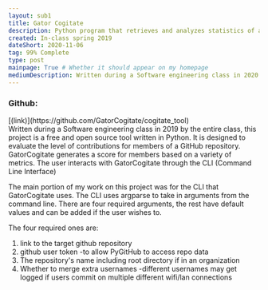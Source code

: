 ```yaml
---
layout: sub1
title: Gator Cogitate
description: Python program that retrieves and analyzes statistics of a GitHub Repository.
created: In-class spring 2019
dateShort: 2020-11-06
tag: 99% Complete
type: post
mainpage: True # Whether it should appear on my homepage
mediumDescription: Written during a Software engineering class in 2020 by the entire class, this project is a free and open source tool written in Python. It is designed to evaluate the level of contributions for members of a GitHub repository. GatorCogitate generates a score for members based on a variety of metrics.
---
```

<h3> Github: </h3> [(link)](https://github.com/GatorCogitate/cogitate_tool)<br>
Written during a Software engineering class in 2019 by the entire class, this
project is a free and open source tool written in Python. It is designed to
evaluate the level of contributions for members of a GitHub repository.
GatorCogitate generates a score for members based on a variety of metrics.
The user interacts with GatorCogitate through the CLI (Command Line
Interface)

  The main portion of my work on this project was for the CLI that
  GatorCogitate uses. The CLI uses argparse to take in arguments from the
  command line. There are four required arguments, the rest have default values
  and can be added if the user wishes to.

  The four required ones are:
  <ol>
    <li>link to the target github repository</li>
    <li>github user token -to allow PyGitHub to access repo data</li>
    <li>The repository's name including root directory if in an organization</li>
    <li>Whether to merge extra usernames -different usernames may get logged if users commit on multiple different wifi/lan connections</li>
</ol>
